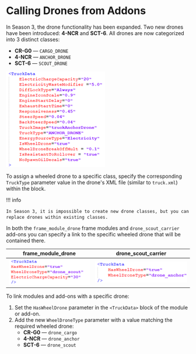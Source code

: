 # Calling Drones from Addons

In Season 3, the drone functionality has been expanded. Two new drones have been introduced: **4-NCR** and **SCT-6**. All drones are now categorized into 3 distinct classes:

- **CR-G0** — `CARGO_DRONE`
- **4-NCR** — `ANCHOR_DRONE` 
- **SCT-6** — `SCOUT_DRONE`

![Drones](./media/drones_1.png)

To assign a wheeled drone to a specific class, specify the corresponding `TruckType` parameter value in the drone's XML file (similar to `truck.xml`) within the <TruckData> block.

!!! info

    In Season 3, it is impossible to create new drone classes, but you can replace drones within existing classes.

In both the `frame_module_drone` frame modules and `drone_scout_carrier` add-ons you can specify a link to the specific wheeled drone that will be contained there.

| frame_module_drone | drone_scout_carrier |
|-------------|-------------|
| ![Drones](./media/drones_2.png) | ![Drones](./media/drones_3.png) |

To link modules and add-ons with a specific drone:

1. Set the `HasWheelDrone` parameter in the `<TruckData>` block of the module or add-on.
2. Add the new `WheelDroneType` parameter with a value matching the required wheeled drone:
   - **CR-G0** — `drone_cargo`
   - **4-NCR** — `drone_anchor`
   - **SCT-6** — `drone_scout`
